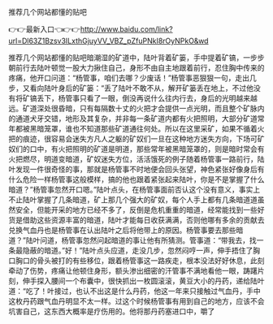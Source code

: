 推荐几个网站都懂的贴吧


👉👉最新入口👈👉👉http://www.baidu.com/link?url=Dl63Z1Bzsv3ILxthGjuyVV_VBZ_pZfuPNkI8rOyNPkO&wd


推荐几个网站都懂的贴吧暗潮湿的矿道中，陆叶背着矿篓，手中提着矿镐，一步步朝前行去陆叶顿觉一股大力揪住自己，身形不由自主地跟着前行，忍住胸中传来的疼痛，他开口问道：“杨管事，咱们去哪？少废话！”杨管事恶狠狠一句，走出几步，又看向陆叶身后的矿篓：“丢了陆叶不敢不从，解开矿篓丢在地上，不过他没有将矿镐丢下，杨管事只看了一眼，倒没再说什么往内行去，身后的光明越来越远。矿道深处很昏暗，只有每隔数十丈的火把才会提供一点光明，而且整个矿脉内的通道犬牙交错，地形及其复杂，并非每一条矿道内都有火把照明，大部分矿道常年都被黑暗笼罩，谁也不知道那些矿道通往何处。所以在这里采矿，如果不循着火把的痕迹，很容易会迷失方凡人之躯的矿奴们一旦在这种地方迷失方向，下场可矿奴们的口中，有火把照明的矿道是明道，那些常年被黑暗笼罩的，则是暗时常会有火把燃尽，明道变暗道，矿奴迷失方位，活活饿死的例子随着杨管事一路前行，陆叶发现一件很奇怪的事，那就是杨管事不时地便会回头张望，神色紧张好像身后有什么危险一样杨管事这般模样，搞的他也跟着紧张起来陆叶，你是不是掌握了什么暗道？”杨管事忽然开口嗯。”陆叶点头，在杨管事面前否认这个没有意义，事实上不止陆叶掌握了几条暗道，矿上那几个强大的矿奴，每个人手上都有几条暗道道虽然安全，但能开采的地方已经不多了，反倒是危机重重的暗道，经常能找到一些好货是借助这些资源丰富的暗道，陆叶才能每日收获满满，否则他哪有多余的贡献去兑换气血丹也是杨管事在认出陆叶之后将他带上的原因。杨管事要去那些暗道？”陆叶问道，杨管事忽然问起暗道的事让他有所猜测。管事道：“带我去，找一条最隐蔽的暗道。”好！”陆叶点头应道，走没几步，忽然闷哼一声，伸手捂住了胸口胸口的骨头被打的有些移位，跟着杨管事这一路疾走，根本没法好好休息，此刻牵动了伤势，疼痛让他顿住身形，额头渗出细密的汗管事不满地看他一眼，踌躇片刻，伸手探入腰间一个布囊中，很快抓出一枚圆滚滚，黄豆大小的丹药，递给陆叶道：“吃了！叶接过，也认不出这是什么丹药，他这一年来只接触过气血丹，手中这枚丹药跟气血丹明显不太一样。过这个时候杨管事有用到自己的地方，应该不会坑害自己，这东西大概率是疗伤用的。他将那丹药塞进口中，嚼了

